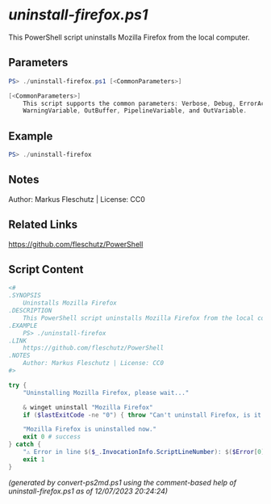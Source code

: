 *uninstall-firefox.ps1*
================

This PowerShell script uninstalls Mozilla Firefox from the local computer.

Parameters
----------
```powershell
PS> ./uninstall-firefox.ps1 [<CommonParameters>]

[<CommonParameters>]
    This script supports the common parameters: Verbose, Debug, ErrorAction, ErrorVariable, WarningAction, 
    WarningVariable, OutBuffer, PipelineVariable, and OutVariable.
```

Example
-------
```powershell
PS> ./uninstall-firefox

```

Notes
-----
Author: Markus Fleschutz | License: CC0

Related Links
-------------
https://github.com/fleschutz/PowerShell

Script Content
--------------
```powershell
<#
.SYNOPSIS
	Uninstalls Mozilla Firefox
.DESCRIPTION
	This PowerShell script uninstalls Mozilla Firefox from the local computer.
.EXAMPLE
	PS> ./uninstall-firefox
.LINK
	https://github.com/fleschutz/PowerShell
.NOTES
	Author: Markus Fleschutz | License: CC0
#>

try {
	"Uninstalling Mozilla Firefox, please wait..."

	& winget uninstall "Mozilla Firefox"
	if ($lastExitCode -ne "0") { throw "Can't uninstall Firefox, is it installed?" }

	"Mozilla Firefox is uninstalled now."
	exit 0 # success
} catch {
	"⚠️ Error in line $($_.InvocationInfo.ScriptLineNumber): $($Error[0])"
	exit 1
}
```

*(generated by convert-ps2md.ps1 using the comment-based help of uninstall-firefox.ps1 as of 12/07/2023 20:24:24)*
